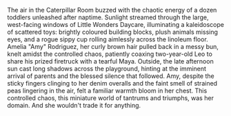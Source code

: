 The air in the Caterpillar Room buzzed with the chaotic energy of a dozen toddlers unleashed after naptime.  Sunlight streamed through the large, west-facing windows of Little Wonders Daycare, illuminating a kaleidoscope of scattered toys: brightly coloured building blocks, plush animals missing eyes, and a rogue sippy cup rolling aimlessly across the linoleum floor.  Amelia "Amy" Rodriguez, her curly brown hair pulled back in a messy bun, knelt amidst the controlled chaos, patiently coaxing two-year-old Leo to share his prized firetruck with a tearful Maya.  Outside, the late afternoon sun cast long shadows across the playground, hinting at the imminent arrival of parents and the blessed silence that followed.  Amy, despite the sticky fingers clinging to her denim overalls and the faint smell of strained peas lingering in the air, felt a familiar warmth bloom in her chest.  This controlled chaos, this miniature world of tantrums and triumphs, was her domain.  And she wouldn't trade it for anything.
